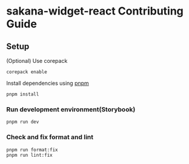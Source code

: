 # sakana-widget-react Contributing Guide

## Setup

(Optional) Use corepack

```
corepack enable
```

Install dependencies using [pnpm](https://pnpm.io/)

```
pnpm install
```

### Run development environment(Storybook)

```
pnpm run dev
```

### Check and fix format and lint

```
pnpm run format:fix
pnpm run lint:fix
```
